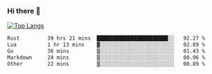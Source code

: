 ### Hi there 👋

<!--
**3Xpl0it3r/3Xpl0it3r** is a ✨ _special_ ✨ repository because its `README.md` (this file) appears on your GitHub profile.

Here are some ideas to get you started:

- 🔭 I’m currently working on ...
- 🌱 I’m currently learning ...
- 👯 I’m looking to collaborate on ...
- 🤔 I’m looking for help with ...
- 💬 Ask me about ...
- 📫 How to reach me: ...
- 😄 Pronouns: ...
- ⚡ Fun fact: ...
-->


[![Top Langs](https://github-readme-stats.vercel.app/api/top-langs/?username=3Xpl0it3r&layout=compact)](https://github.com/3Xpl0it3r/3Xpl0it3r)

<!--START_SECTION:waka-->

```txt
Rust         39 hrs 21 mins  ███████████████████████░░   92.27 %
Lua          1 hr 13 mins    ▓░░░░░░░░░░░░░░░░░░░░░░░░   02.89 %
Go           36 mins         ▒░░░░░░░░░░░░░░░░░░░░░░░░   01.43 %
Markdown     24 mins         ▒░░░░░░░░░░░░░░░░░░░░░░░░   00.96 %
Other        22 mins         ▒░░░░░░░░░░░░░░░░░░░░░░░░   00.89 %
```

<!--END_SECTION:waka-->

